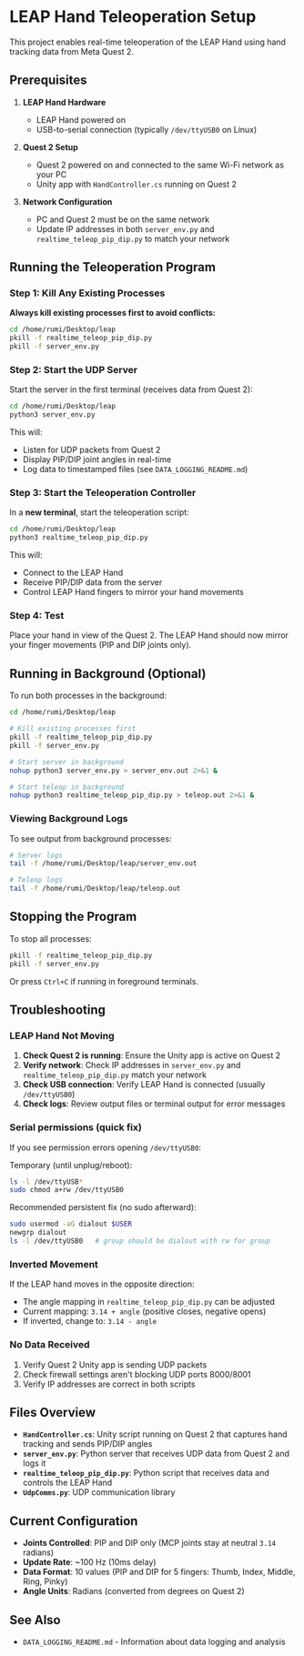 # LEAP Hand Teleoperation Setup

This project enables real-time teleoperation of the LEAP Hand using hand tracking data from Meta Quest 2.

## Prerequisites

1. **LEAP Hand Hardware**
   - LEAP Hand powered on
   - USB-to-serial connection (typically `/dev/ttyUSB0` on Linux)

2. **Quest 2 Setup**
   - Quest 2 powered on and connected to the same Wi-Fi network as your PC
   - Unity app with `HandController.cs` running on Quest 2

3. **Network Configuration**
   - PC and Quest 2 must be on the same network
   - Update IP addresses in both `server_env.py` and `realtime_teleop_pip_dip.py` to match your network

## Running the Teleoperation Program

### Step 1: Kill Any Existing Processes

**Always kill existing processes first to avoid conflicts:**

```bash
cd /home/rumi/Desktop/leap
pkill -f realtime_teleop_pip_dip.py
pkill -f server_env.py
```

### Step 2: Start the UDP Server

Start the server in the first terminal (receives data from Quest 2):

```bash
cd /home/rumi/Desktop/leap
python3 server_env.py
```

This will:
- Listen for UDP packets from Quest 2
- Display PIP/DIP joint angles in real-time
- Log data to timestamped files (see `DATA_LOGGING_README.md`)

### Step 3: Start the Teleoperation Controller

In a **new terminal**, start the teleoperation script:

```bash
cd /home/rumi/Desktop/leap
python3 realtime_teleop_pip_dip.py
```

This will:
- Connect to the LEAP Hand
- Receive PIP/DIP data from the server
- Control LEAP Hand fingers to mirror your hand movements

### Step 4: Test

Place your hand in view of the Quest 2. The LEAP Hand should now mirror your finger movements (PIP and DIP joints only).

## Running in Background (Optional)

To run both processes in the background:

```bash
cd /home/rumi/Desktop/leap

# Kill existing processes first
pkill -f realtime_teleop_pip_dip.py
pkill -f server_env.py

# Start server in background
nohup python3 server_env.py > server_env.out 2>&1 &

# Start teleop in background
nohup python3 realtime_teleop_pip_dip.py > teleop.out 2>&1 &
```

### Viewing Background Logs

To see output from background processes:

```bash
# Server logs
tail -f /home/rumi/Desktop/leap/server_env.out

# Teleop logs
tail -f /home/rumi/Desktop/leap/teleop.out
```

## Stopping the Program

To stop all processes:

```bash
pkill -f realtime_teleop_pip_dip.py
pkill -f server_env.py
```

Or press `Ctrl+C` if running in foreground terminals.

## Troubleshooting

### LEAP Hand Not Moving

1. **Check Quest 2 is running**: Ensure the Unity app is active on Quest 2
2. **Verify network**: Check IP addresses in `server_env.py` and `realtime_teleop_pip_dip.py` match your network
3. **Check USB connection**: Verify LEAP Hand is connected (usually `/dev/ttyUSB0`)
4. **Check logs**: Review output files or terminal output for error messages

### Serial permissions (quick fix)

If you see permission errors opening `/dev/ttyUSB0`:

Temporary (until unplug/reboot):

```bash
ls -l /dev/ttyUSB*
sudo chmod a+rw /dev/ttyUSB0
```

Recommended persistent fix (no sudo afterward):

```bash
sudo usermod -aG dialout $USER
newgrp dialout
ls -l /dev/ttyUSB0   # group should be dialout with rw for group
```

### Inverted Movement

If the LEAP hand moves in the opposite direction:
- The angle mapping in `realtime_teleop_pip_dip.py` can be adjusted
- Current mapping: `3.14 + angle` (positive closes, negative opens)
- If inverted, change to: `3.14 - angle`

### No Data Received

1. Verify Quest 2 Unity app is sending UDP packets
2. Check firewall settings aren't blocking UDP ports 8000/8001
3. Verify IP addresses are correct in both scripts

## Files Overview

- **`HandController.cs`**: Unity script running on Quest 2 that captures hand tracking and sends PIP/DIP angles
- **`server_env.py`**: Python server that receives UDP data from Quest 2 and logs it
- **`realtime_teleop_pip_dip.py`**: Python script that receives data and controls the LEAP Hand
- **`UdpComms.py`**: UDP communication library

## Current Configuration

- **Joints Controlled**: PIP and DIP only (MCP joints stay at neutral `3.14` radians)
- **Update Rate**: ~100 Hz (10ms delay)
- **Data Format**: 10 values (PIP and DIP for 5 fingers: Thumb, Index, Middle, Ring, Pinky)
- **Angle Units**: Radians (converted from degrees on Quest 2)

## See Also

- `DATA_LOGGING_README.md` - Information about data logging and analysis

